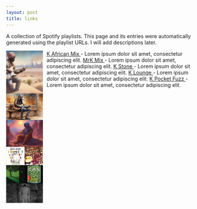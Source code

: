 ```yaml
---
layout: post
title: links
---
```


A collection of Spotify playlists. This page and its entries were automatically generated using the playlist URLs. I will add descriptions later.

<a href="https://open.spotify.com/playlist/5IPCmzI4LZ6JkF1UXPNMeY">
  <img src="/assets/images/KAfricanMix.png" alt="K African Mix thumbnail" style="float: left; clear: left; margin-right: 10px; max-width: 100px; height: auto;"/>
  K African Mix
</a> - Lorem ipsum dolor sit amet, consectetur adipiscing elit.

<a href="https://open.spotify.com/playlist/13ahX5FXGbRZeVJ6Ohek4T?si=YuS36vnFQRKwKGD_UNUtQQ">
  <img src="/assets/images/MrKMix.png" alt="MrK Mix thumbnail" style="float: left; clear: left; margin-right: 10px; max-width: 100px; height: auto;"/>
  MrK Mix
</a> - Lorem ipsum dolor sit amet, consectetur adipiscing elit.

<a href="https://open.spotify.com/playlist/6sI29QfV7Y4E6lK8WIn81b">
  <img src="/assets/images/KStone.png" alt="K Stone thumbnail" style="float: left; clear: left; margin-right: 10px; max-width: 100px; height: auto;"/>
  K Stone
</a> - Lorem ipsum dolor sit amet, consectetur adipiscing elit.

<a href="https://open.spotify.com/playlist/3LL4KtMaku3ZJCvCocwrtA">
  <img src="/assets/images/KLounge.png" alt="K Lounge thumbnail" style="float: left; clear: left; margin-right: 10px; max-width: 100px; height: auto;"/>
  K Lounge
</a> - Lorem ipsum dolor sit amet, consectetur adipiscing elit.

<a href="https://open.spotify.com/playlist/4St58heOdVaFDgdolBxCwW">
  <img src="/assets/images/KPocketFuzz.png" alt="K Pocket Fuzz thumbnail" style="float: left; clear: left; margin-right: 10px; max-width: 100px; height: auto;"/>
  K Pocket Fuzz
</a> - Lorem ipsum dolor sit amet, consectetur adipiscing elit.